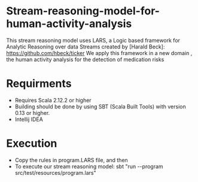 # Stream-reasoning-model-for-human-activity-analysis
This stream reasoning model uses LARS, a Logic based framework for Analytic Reasoning over data Streams created by [Harald Beck]: https://github.com/hbeck/ticker
We apply this framework in a new domain , the human activity analysis for the detection of medication risks 
# Requirments 
- Requires Scala 2.12.2 or higher
- Building should be done by using SBT (Scala Built Tools) with version 0.13 or higher.
- Intellij IDEA

# Execution
- Copy the rules in program.LARS file, and then
- To execute our stream reasoning model: sbt "run --program src/test/resources/program.lars"

